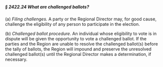 ##### § 2422.24 What are challenged ballots? #####

(a) *Filing challenges.* A party or the Regional Director may, for good cause, challenge the eligibility of any person to participate in the election.

(b) *Challenged ballot procedure.* An individual whose eligibility to vote is in dispute will be given the opportunity to vote a challenged ballot. If the parties and the Region are unable to resolve the challenged ballot(s) before the tally of ballots, the Region will impound and preserve the unresolved challenged ballot(s) until the Regional Director makes a determination, if necessary.